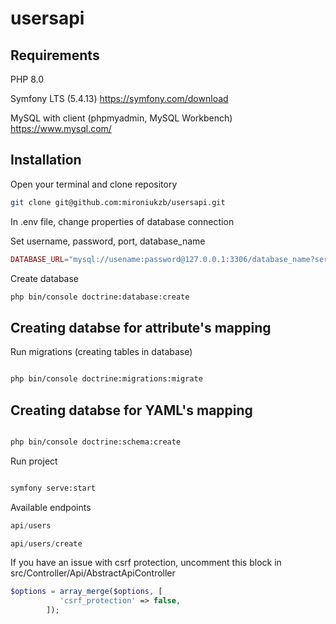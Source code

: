 # usersapi

## Requirements

PHP 8.0

Symfony LTS (5.4.13) https://symfony.com/download

MySQL with client (phpmyadmin, MySQL Workbench) https://www.mysql.com/


## Installation

Open your terminal and clone repository 

```bash
git clone git@github.com:mironiukzb/usersapi.git
```

In .env file, change properties of database connection

Set username, password, port, database_name


```php
DATABASE_URL="mysql://usename:password@127.0.0.1:3306/database_name?serverVersion=5.7"

```

Create database

```bash
php bin/console doctrine:database:create

```
## Creating databse for attribute's mapping


Run migrations (creating tables in database)

```bash

php bin/console doctrine:migrations:migrate

```

## Creating databse for YAML's mapping

```bash

php bin/console doctrine:schema:create

```
Run project

```bash

symfony serve:start
```

Available endpoints

```php
api/users

api/users/create
```

If you have an issue with csrf protection, uncomment this block in src/Controller/Api/AbstractApiController

```php
$options = array_merge($options, [
           'csrf_protection' => false,
        ]);

```

